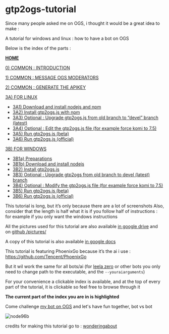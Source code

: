 # gtp2ogs-tutorial
Since many people asked me on OGS, i thought it would be a great idea to make :

A tutorial for windows and linux : how to have a bot on OGS


Below is the index of the parts : 

[**HOME**](https://github.com/wonderingabout/gtp2ogs-tutorial)

[0) COMMON : INTRODUCTION](/docs/0-common-introduction.md)

[1) COMMON : MESSAGE OGS MODERATORS](/docs/1-common-message-ogs-moderators.md)

[2) COMMON : GENERATE THE APIKEY](/docs/2-common-generate-the-apikey.md)

[3A) FOR LINUX](/docs/3A0-FOR-LINUX.md)
  - [3A1) Download and install nodejs and npm](/docs/3A1-linux-download-install-nodejs.md)
  - [3A2) Install gtp2ogs.js with npm](/docs/3A2-linux-install-gt2ogs-js-with-npm.md)
  - [3A3) Optional : Upgrade gtp2ogs.js from old branch to “devel” branch (latest)](/docs/3A3-linux-optional-upgrade-to-devel.md)
  - [3A4) Optional : Edit the gtp2ogs.js file (for example force komi to 7.5)](3A4-linux-optional-edit-gtp2ogs-js-file.md)
  - [3A5) Run gtp2ogs.js (beta)](/docs/3A5-linux-run-gtp2ogs-js-beta.md)
  - [3A6) Run gtp2ogs.js (official)](/docs/3A6-linux-run-gtp2ogs-js-beta.md)


[3B) FOR WINDOWS](/docs/3B0-FOR-WINDOWS.md)

  - [3B1a) Preparations](/docs/3B1a-windows-preparations.md)
  - [3B1b) Download and install nodejs](/docs/3B1b-windows-download-install-nodejs.md)
  - [3B2) Install gtp2ogs.js](/docs/3B2-windows-install-gt2ogs-js-with-npm.md)
  - [3B3) Optional : Upgrade gtp2ogs from old branch to devel (latest) branch](/docs/3B3-windows-optional-upgrade-to-devel.md)
  - [3B4) Optional : Modify the gtp2ogs.js file (for example force komi to 7.5)](/docs/3B4-windows-optional-edit-gtp2ogs-js-file.md)
  - [3B5) Run gtp2ogs.js (beta)](/docs/3B5-windows-run-gtp2ogs-js-beta.md)
  - [3B6) Run gtp2ogs.js (official)](/docs/3B6-windows-run-gtp2ogs-js-beta.md)



This tutorial is long, but it’s only because there are a lot of screenshots
Also, consider that the length is half what it is if you follow half of instructions : for example if you only want the windows instructions

All the pictures used for this tutorial are also available [in google drive]( https://drive.google.com/drive/folders/1IgnnyQapOVqG9Gn6zHrP93LxO5qC6IVZ?usp=sharing) and on [github /pictures/](/pictures/)

A copy of this tutorial is also available [in google docs](https://docs.google.com/document/d/1BsZq980zOX02g34ElwOo3Ec1BiD7tGZYZQfKF73GGUU/edit?usp=sharing)

This tutorial is featuring PhoenixGo because it’s the ai i use : https://github.com/Tencent/PhoenixGo 

But it wil work the same for all bots/ai
(for [leela zero](https://github.com/gcp/leela-zero) or other bots you only need to change path to the executable, and the `--youraiarguments`)

For your convenience a clickable index is available, and at the top of every part of the tutorial, it is clickable so feel free to browse through it

**The current part of the index you are in is highlighted** 

Come challenge [my bot on OGS](https://online-go.com/player/592558) and let's have fun together, bot vs bot

![node96b](https://github.com/wonderingabout/gtp2ogs-tutorial/blob/master/pictures/node96b.png?raw=true)

credits for making this tutorial go to : [wonderingabout](https://github.com/wonderingabout)

